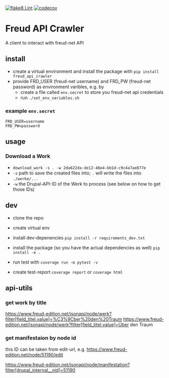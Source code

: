 [![flake8 Lint](https://github.com/acdh-oeaw/freud_api_crawler/actions/workflows/lint.yml/badge.svg)](https://github.com/acdh-oeaw/freud_api_crawler/actions/workflows/lint.yml) [![codecov](https://codecov.io/gh/acdh-oeaw/freud_api_crawler/branch/master/graph/badge.svg?token=7OBAOGEFTY)](https://codecov.io/gh/acdh-oeaw/freud_api_crawler)

# Freud API Crawler

A client to interact with freud-net API


## install

* create a virtual environment and install the package with `pip install freud_api_crawler` 
* provide FRD_USER (freud-net username) and FRD_PW (freud-net password) as environment varibles, e.g. by
  * create a file called `env.secret` to store you freud-net api credentials
  * run `./set_env_variables.sh` 

### example `env.secret`

```
FRD_USER=username
FRD_PW=password
```

## usage

### Download a Work

* `download_work -s . -w 2da622da-de12-46e4-bb1d-c9c4a7ae877e` 
* `-s` path to save the created files into; `.` will write the files into `./werke/...`
* `-w` the Drupal-API-ID of the Werk to process (see below on how to get those IDs)

## dev

* clone the repo
* create virtual env
* install dev-depenencies `pip install -r requirements_dev.txt`
* install the package (so you have the actual dependencies as well) `pip install -e .`

* run test with `coverage run -m pytest -v`
* create test-report `coverage report` or `coverage html`

## api-utils

### get work by title

https://www.freud-edition.net/jsonapi/node/werk?filter[field_titel.value]=%C3%9Cber%20den%20Traum
https://www.freud-edition.net/jsonapi/node/werk?filter[field_titel.value]=Über den Traum

### get manifestaion by node id

this ID can be taken from edit-url, e.g. https://www.freud-edition.net/node/51190/edit

https://www.freud-edition.net/jsonapi/node/manifestation?filter[drupal_internal__nid]=51190
